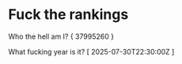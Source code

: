 # Fuck the rankings

Who the hell am I?
{ 37995260 }

What fucking year is it?
[ 2025-07-30T22:30:00Z ]
